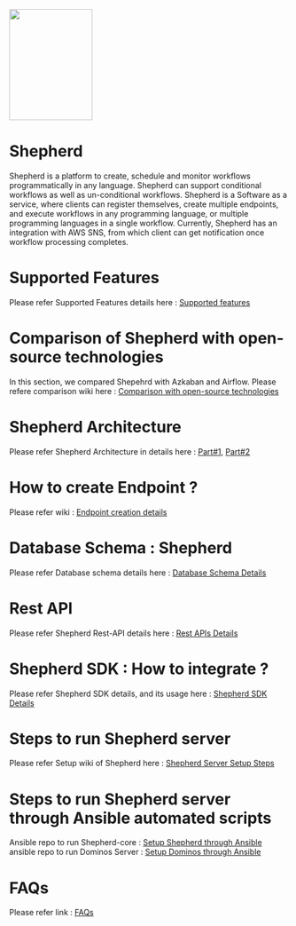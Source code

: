 <img src="https://github.com/devvsda/shephard/blob/master/diagrams/logo.png" height="200px" width="150px">

# Shepherd
Shepherd is a platform to create, schedule and monitor workflows programmatically in any language. Shepherd can support conditional workflows as well as un-conditional workflows. Shepherd is a Software as a service, where clients can register themselves, create multiple endpoints, and execute workflows in any programming language, or multiple programming languages in a single workflow. Currently, Shepherd has an integration with AWS SNS, from which client can get notification once workflow processing completes.

# Supported Features
Please refer Supported Features details here : [Supported features](https://github.com/devvsda/shepherd/wiki/Supported-Features])

# Comparison of Shepherd with open-source technologies
In this section, we compared Shepehrd with Azkaban and Airflow. Please refere comparison wiki here : [Comparison with open-source technologies](https://github.com/devvsda/shepherd/wiki/Comparison-with-Open-Source-technologies)

# Shepherd Architecture
Please refer Shepherd Architecture in details here : [Part#1](https://github.com/devvsda/shepherd/wiki/Shepherd-Architecture%5BPart%231%5D), [Part#2](https://github.com/devvsda/shepherd/wiki/Shepherd-Architecture%5BPart%232%5D)

# How to create Endpoint ?
Please refer wiki : [Endpoint creation details](https://github.com/devvsda/shepherd/wiki/How-to-create-Endpoint-%3F)

# Database Schema : Shepherd
Please refer Database schema details here : [Database Schema Details](https://github.com/devvsda/shepherd/wiki/Database-Schema)

# Rest API
Please refer Shepherd Rest-API details here : [Rest APIs Details](https://github.com/devvsda/shepherd/wiki/Rest-APIs)

# Shepherd SDK : How to integrate ?
Please refer Shepherd SDK details, and its usage here : [Shepherd SDK Details](https://github.com/devvsda/shepherd/wiki/How-to-use-Shepherd-SDK)

# Steps to run Shepherd server
Please refer Setup wiki of Shepherd here : [Shepherd Server Setup Steps](https://github.com/devvsda/shepherd/wiki/How-to-setup-Shepherd)

# Steps to run Shepherd server through Ansible automated scripts
Ansible repo to run Shepherd-core : [Setup Shepherd through Ansible](https://github.com/devvsda/shepherd/tree/master/shepherd_installation)
ansible repo to run Dominos Server : [Setup Dominos through Ansible](https://github.com/devvsda/shepherd/tree/master/dominos_installation)

# FAQs
Please refer link : [FAQs](https://github.com/devvsda/shepherd/wiki/FAQs)
